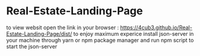 # Real-Estate-Landing-Page

to view websit open the link in your browser : https://4cub3.github.io/Real-Estate-Landing-Page/dist/
to enjoy maximum experice install json-server in your machine through yarn or npm package manager and run npm script to start the json-server
